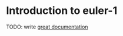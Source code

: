 # Introduction to euler-1

TODO: write [great documentation](http://jacobian.org/writing/what-to-write/)
